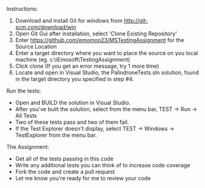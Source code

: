 Instructions:

1. Download and install Git for windows from http://git-scm.com/download/win
2. Open Git Gui after installation, select 'Clone Existing Repository'
3. Enter https://github.com/emomon23/MSTestingAssignment for the Source Location
4. Enter a target directory where you want to place the source on you local machine (eg. c:\iEmosoft\TestingAssignment)
5. Click clone (If you get an error message, try 1 more time)
6. Locate and open in Visual Studio, the PalindroneTests.sln solution, found in the target directory you specified in step #4.  


Run the tests:
 - Open and BUILD the solution in Visual Studio.
 - After you've built the solution, select from the menu bar, TEST -> Run -> All Tests
 - Two of these tests pass and two of them fail.
 - If the Test Explorer doesn't display, select TEST -> Windows -> TestExplorer from the menu bar.
   
The Assignment: 
   - Get all of the tests passing in this code
   - Write any additional tests you can think of to increase code coverage
   - Fork the code and create a pull request
   - Let me know you're ready for me to review your code
